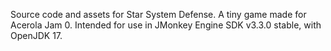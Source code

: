 Source code and assets for Star System Defense.  A tiny game made for Acerola Jam 0.  Intended for use in JMonkey Engine SDK v3.3.0 stable, with OpenJDK 17.
